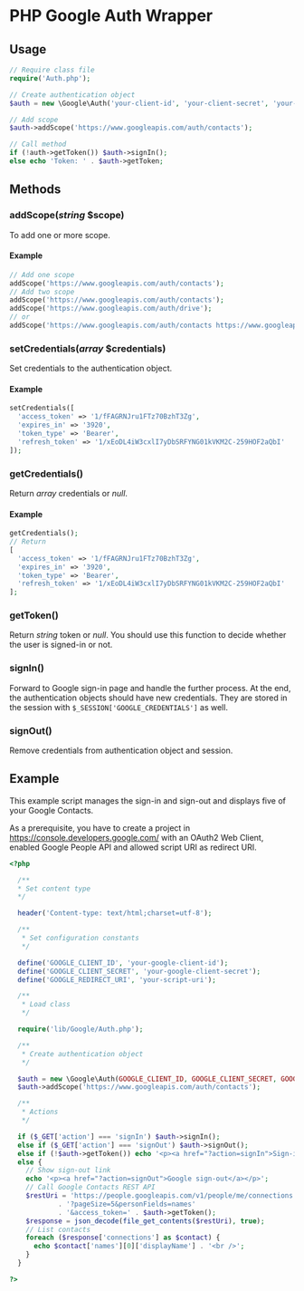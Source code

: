 # PHP Google Auth Wrapper

## Usage

```php
// Require class file
require('Auth.php');

// Create authentication object
$auth = new \Google\Auth('your-client-id', 'your-client-secret', 'your-redirect-uri');

// Add scope
$auth->addScope('https://www.googleapis.com/auth/contacts');

// Call method
if (!auth->getToken()) $auth->signIn();
else echo 'Token: ' . $auth->getToken;
```

## Methods

### addScope(*string* $scope)

To add one or more scope.

#### Example

```php
// Add one scope
addScope('https://www.googleapis.com/auth/contacts');
// Add two scope
addScope('https://www.googleapis.com/auth/contacts');
addScope('https://www.googleapis.com/auth/drive');
// or
addScope('https://www.googleapis.com/auth/contacts https://www.googleapis.com/auth/drive');
```

### setCredentials(*array* $credentials)

Set credentials to the authentication object.

#### Example

```php
setCredentials([
  'access_token' => '1/fFAGRNJru1FTz70BzhT3Zg',
  'expires_in' => '3920',
  'token_type' => 'Bearer',
  'refresh_token' => '1/xEoDL4iW3cxlI7yDbSRFYNG01kVKM2C-259HOF2aQbI'
]);
```

### getCredentials()

Return *array* credentials or *null*.

#### Example

```php
getCredentials();
// Return
[
  'access_token' => '1/fFAGRNJru1FTz70BzhT3Zg',
  'expires_in' => '3920',
  'token_type' => 'Bearer',
  'refresh_token' => '1/xEoDL4iW3cxlI7yDbSRFYNG01kVKM2C-259HOF2aQbI'
];
```

### getToken()

Return *string* token or *null*. You should use this function to decide whether the user is signed-in or not.

### signIn()

Forward to Google sign-in page and handle the further process. At the end, the authentication objects should have new credentials. They are stored in the session with `$_SESSION['GOOGLE_CREDENTIALS']` as well.

### signOut()

Remove credentials from authentication object and session.

## Example

This example script manages the sign-in and sign-out and displays five of your Google Contacts.

As a prerequisite, you have to create a project in https://console.developers.google.com/ with an OAuth2 Web Client, enabled Google People API and allowed script URI as redirect URI.

```php
<?php

  /**
  * Set content type
  */

  header('Content-type: text/html;charset=utf-8');

  /**
   * Set configuration constants
   */

  define('GOOGLE_CLIENT_ID', 'your-google-client-id');
  define('GOOGLE_CLIENT_SECRET', 'your-google-client-secret');
  define('GOOGLE_REDIRECT_URI', 'your-script-uri');

  /**
   * Load class
   */

  require('lib/Google/Auth.php');

  /**
   * Create authentication object
   */

  $auth = new \Google\Auth(GOOGLE_CLIENT_ID, GOOGLE_CLIENT_SECRET, GOOGLE_REDIRECT_URI);
  $auth->addScope('https://www.googleapis.com/auth/contacts');

  /**
   * Actions
   */

  if ($_GET['action'] === 'signIn') $auth->signIn();
  else if ($_GET['action'] === 'signOut') $auth->signOut();
  else if (!$auth->getToken()) echo '<p><a href="?action=signIn">Sign-in to Google</a></p>';
  else {
    // Show sign-out link
    echo '<p><a href="?action=signOut">Google sign-out</a></p>';
    // Call Google Contacts REST API
    $restUri = 'https://people.googleapis.com/v1/people/me/connections'
            . '?pageSize=5&personFields=names'
            . '&access_token=' . $auth->getToken();
    $response = json_decode(file_get_contents($restUri), true);
    // List contacts
    foreach ($response['connections'] as $contact) {
      echo $contact['names'][0]['displayName'] . '<br />';
    }
  }

?>
```
